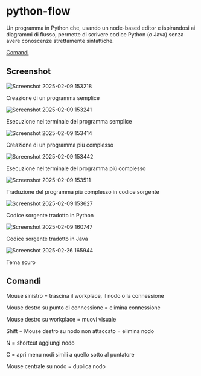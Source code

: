 # python-flow
Un programma in Python che, usando un node-based editor e ispirandosi ai diagrammi di flusso, permette di scrivere codice Python (o Java) senza avere conoscenze strettamente sintattiche.

[Comandi](#comandi)

## Screenshot

![Screenshot 2025-02-09 153218](https://github.com/user-attachments/assets/ca2514b8-49e0-4a9d-8147-3c9ca895f3a6)

Creazione di un programma semplice

![Screenshot 2025-02-09 153241](https://github.com/user-attachments/assets/be52a156-0607-430e-9a5a-e2a79e61d499)

Esecuzione nel terminale del programma semplice

![Screenshot 2025-02-09 153414](https://github.com/user-attachments/assets/cf901bb1-829e-43c0-8785-c23e7dd0b477)

Creazione di un programma più complesso

![Screenshot 2025-02-09 153442](https://github.com/user-attachments/assets/1f8132e4-a714-46c5-8ba5-76d8e7a50862)

Esecuzione nel terminale del programma più complesso

![Screenshot 2025-02-09 153511](https://github.com/user-attachments/assets/44812d9e-0782-41a3-8042-6a72a918011f)

Traduzione del programma più complesso in codice sorgente

![Screenshot 2025-02-09 153627](https://github.com/user-attachments/assets/7ee1e321-b56d-4dbf-8e88-4b408c2cdbc9)

Codice sorgente tradotto in Python

![Screenshot 2025-02-09 160747](https://github.com/user-attachments/assets/d2bb314e-0b78-4ec1-8722-3a5ae71fd162)

Codice sorgente tradotto in Java

![Screenshot 2025-02-26 165944](https://github.com/user-attachments/assets/3387b328-3c98-4432-91db-430b1fdc90d7)

Tema scuro


## Comandi

Mouse sinistro = trascina il workplace, il nodo o la connessione

Mouse destro su punto di connessione = elimina connessione

Mouse destro su workplace = muovi visuale

Shift + Mouse destro su nodo non attaccato = elimina nodo

N = shortcut aggiungi nodo

C = apri menu nodi simili a quello sotto al puntatore

Mouse centrale su nodo = duplica nodo
